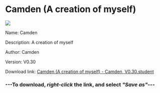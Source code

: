 # Camden (A creation of myself)

<img src = "https://raw.githubusercontent.com/Arbiter1223/Daigaku-Gurashi-Custom-Students/master/Students/Files/Camden%20(A%20creation%20of%20myself).png">

Name: Camden

Description: A creation of myself

Author: Camden

Version: V0.30

Download link: <a href="https://raw.githubusercontent.com/Arbiter1223/Daigaku-Gurashi-Custom-Students/master/Students/Files/Camden%20(A%20creation%20of%20myself)%20-%20Camden%2C%20V0.30.student">Camden (A creation of myself) - Camden, V0.30.student</a>

### ---**To download, _right-click_ the link, and select _"Save as"_**---
